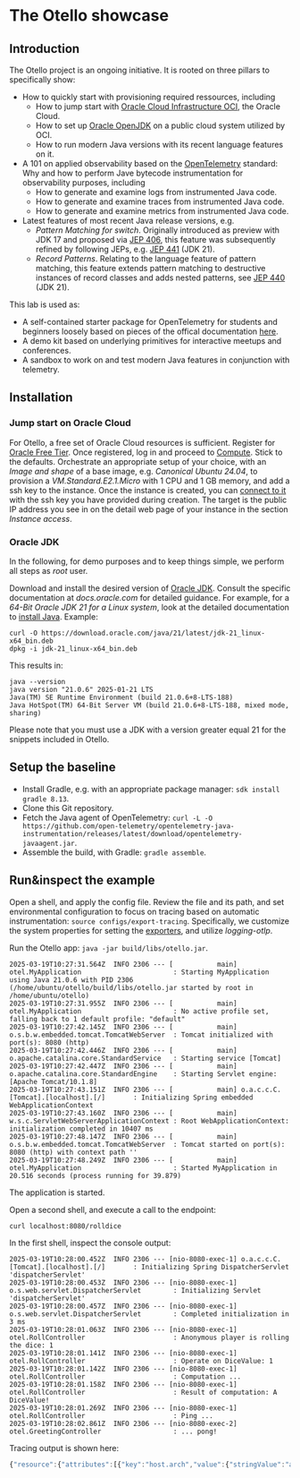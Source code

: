 # The Otello showcase

## Introduction
The Otello project is an ongoing initiative. It is rooted on three pillars to specifically show:

- How to quickly start with provisioning required ressources, including
  - How to jump start with [Oracle Cloud Infrastructure OCI](https://www.oracle.com/cloud/), the Oracle Cloud.
  - How to set up [Oracle OpenJDK](https://www.oracle.com/java/technologies/downloads/) on a public cloud system utilized by OCI.
  - How to run modern Java versions with its recent language features on it.
- A 101 on applied observability based on the [OpenTelemetry](https://opentelemetry.io/) standard: Why and how to perform Jave bytecode instrumentation for observability purposes, including
  - How to generate and examine logs from instrumented Java code.
  - How to generate and examine traces from instrumented Java code.
  - How to generate and examine metrics from instrumented Java code.
- Latest features of most recent Java release versions, e.g. 
  - *Pattern Matching for switch*. Originally introduced as preview with JDK 17 and proposed via [JEP 406](https://openjdk.org/jeps/406), this feature was subsequently refined by following JEPs, e.g. [JEP 441](https://openjdk.org/jeps/441) (JDK 21). 
  - *Record Patterns*. Relating to the language feature of pattern matching, this feature extends pattern matching to destructive instances of record classes and adds nested patterns, see [JEP 440](https://openjdk.org/jeps/440) (JDK 21). 

This lab is used as:
- A self-contained starter package for OpenTelemetry for students and beginners loosely based on pieces of the offical documentation [here](https://opentelemetry.io/docs/languages/java/getting-started/).
- A demo kit based on underlying primitives for interactive meetups and conferences.
- A sandbox to work on and test modern Java features in conjunction with telemetry.

## Installation

### Jump start on Oracle Cloud

For Otello, a free set of Oracle Cloud resources is sufficient. Register for [Oracle Free Tier](https://signup.oraclecloud.com/). Once registered, log in and proceed to [Compute](https://docs.oracle.com/en-us/iaas/Content/Compute/Tasks/launchinginstance.htm). Stick to the defaults. Orchestrate an appropriate setup of your choice, with an *Image and shape* of a base image, e.g. *Canonical Ubuntu 24.04*, to provision a *VM.Standard.E2.1.Micro* with 1 CPU and 1 GB memory, and add a ssh key to the instance. Once the instance is created, you can [connect to it](https://docs.oracle.com/en-us/iaas/Content/Compute/Tasks/accessinginstance.htm) with the ssh key you have provided during creation. The target is the public IP address you see in on the detail web page of your instance in the section *Instance access*.  

### Oracle JDK

In the following, for demo purposes and to keep things simple, we perform all steps as *root* user.

Download and install the desired version of [Oracle JDK](https://www.oracle.com/java/technologies/downloads/). Consult the specific documentation at *docs.oracle.com* for detailed guidance. For example, for a *64-Bit Oracle JDK 21 for a Linux system*, look at the detailed documentation to [install Java](https://www.oracle.com/de/java/technologies/downloads/#java21). Example:

```
curl -O https://download.oracle.com/java/21/latest/jdk-21_linux-x64_bin.deb
dpkg -i jdk-21_linux-x64_bin.deb
```

This results in:
```
java --version
java version "21.0.6" 2025-01-21 LTS
Java(TM) SE Runtime Environment (build 21.0.6+8-LTS-188)
Java HotSpot(TM) 64-Bit Server VM (build 21.0.6+8-LTS-188, mixed mode, sharing)
```

Please note that you must use a JDK with a version greater equal 21 for the snippets included in Otello.

## Setup the baseline

- Install Gradle, e.g. with an appropriate package manager: ```sdk install gradle 8.13```.
- Clone this Git repository. 
- Fetch the Java agent of OpenTelemetry: ```curl -L -O https://github.com/open-telemetry/opentelemetry-java-instrumentation/releases/latest/download/opentelemetry-javaagent.jar```.
- Assemble the build, with Gradle: ```gradle assemble```.

## Run&inspect the example

Open a shell, and apply the config file. Review the file and its path, and set environmental configuration to focus on tracing based on automatic instrumentation: ```source configs/export-tracing```. Specifically, we customize the system properties for setting the [exporters](https://opentelemetry.io/docs/languages/java/configuration/#properties-exporters), and utilize *logging-otlp*.

Run the Otello app: ```java -jar build/libs/otello.jar```.

```
2025-03-19T10:27:31.564Z  INFO 2306 --- [           main] otel.MyApplication                       : Starting MyApplication using Java 21.0.6 with PID 2306 (/home/ubuntu/otello/build/libs/otello.jar started by root in /home/ubuntu/otello)
2025-03-19T10:27:31.955Z  INFO 2306 --- [           main] otel.MyApplication                       : No active profile set, falling back to 1 default profile: "default"
2025-03-19T10:27:42.145Z  INFO 2306 --- [           main] o.s.b.w.embedded.tomcat.TomcatWebServer  : Tomcat initialized with port(s): 8080 (http)
2025-03-19T10:27:42.446Z  INFO 2306 --- [           main] o.apache.catalina.core.StandardService   : Starting service [Tomcat]
2025-03-19T10:27:42.447Z  INFO 2306 --- [           main] o.apache.catalina.core.StandardEngine    : Starting Servlet engine: [Apache Tomcat/10.1.8]
2025-03-19T10:27:43.151Z  INFO 2306 --- [           main] o.a.c.c.C.[Tomcat].[localhost].[/]       : Initializing Spring embedded WebApplicationContext
2025-03-19T10:27:43.160Z  INFO 2306 --- [           main] w.s.c.ServletWebServerApplicationContext : Root WebApplicationContext: initialization completed in 10407 ms
2025-03-19T10:27:48.147Z  INFO 2306 --- [           main] o.s.b.w.embedded.tomcat.TomcatWebServer  : Tomcat started on port(s): 8080 (http) with context path ''
2025-03-19T10:27:48.249Z  INFO 2306 --- [           main] otel.MyApplication                       : Started MyApplication in 20.516 seconds (process running for 39.879)
```

The application is started.

Open a second shell, and execute a call to the endpoint:
```
curl localhost:8080/rolldice
```

In the first shell, inspect the console output:
```
2025-03-19T10:28:00.452Z  INFO 2306 --- [nio-8080-exec-1] o.a.c.c.C.[Tomcat].[localhost].[/]       : Initializing Spring DispatcherServlet 'dispatcherServlet'
2025-03-19T10:28:00.453Z  INFO 2306 --- [nio-8080-exec-1] o.s.web.servlet.DispatcherServlet        : Initializing Servlet 'dispatcherServlet'
2025-03-19T10:28:00.457Z  INFO 2306 --- [nio-8080-exec-1] o.s.web.servlet.DispatcherServlet        : Completed initialization in 3 ms
2025-03-19T10:28:01.063Z  INFO 2306 --- [nio-8080-exec-1] otel.RollController                      : Anonymous player is rolling the dice: 1
2025-03-19T10:28:01.141Z  INFO 2306 --- [nio-8080-exec-1] otel.RollController                      : Operate on DiceValue: 1
2025-03-19T10:28:01.142Z  INFO 2306 --- [nio-8080-exec-1] otel.RollController                      : Computation ... 
2025-03-19T10:28:01.158Z  INFO 2306 --- [nio-8080-exec-1] otel.RollController                      : Result of computation: A DiceValue!
2025-03-19T10:28:01.269Z  INFO 2306 --- [nio-8080-exec-1] otel.RollController                      : Ping ...
2025-03-19T10:28:02.861Z  INFO 2306 --- [nio-8080-exec-2] otel.GreetingController                  : ... pong!
```

Tracing output is shown here:
```javascript
{"resource":{"attributes":[{"key":"host.arch","value":{"stringValue":"amd64"}},{"key":"host.name","value":{"stringValue":"instance-20241121-1211"}},{"key":"os.description","value":{"stringValue":"Linux 6.8.0-1021-oracle"}},{"key":"os.type","value":{"stringValue":"linux"}},{"key":"process.command_args","value":{"arrayValue":{"values":[{"stringValue":"/usr/lib/jvm/jdk-21.0.6-oracle-x64/bin/java"},{"stringValue":"-jar"},{"stringValue":"build/libs/otello.jar"}]}}},{"key":"process.executable.path","value":{"stringValue":"/usr/lib/jvm/jdk-21.0.6-oracle-x64/bin/java"}},{"key":"process.pid","value":{"intValue":"16283"}},{"key":"process.runtime.description","value":{"stringValue":"Oracle Corporation Java HotSpot(TM) 64-Bit Server VM 21.0.6+8-LTS-188"}},{"key":"process.runtime.name","value":{"stringValue":"Java(TM) SE Runtime Environment"}},{"key":"process.runtime.version","value":{"stringValue":"21.0.6+8-LTS-188"}},{"key":"service.instance.id","value":{"stringValue":"e4ac50f7-3288-4565-9b5a-e38c79e0b7ba"}},{"key":"service.name","value":{"stringValue":"otello"}},{"key":"telemetry.distro.name","value":{"stringValue":"opentelemetry-java-instrumentation"}},{"key":"telemetry.distro.version","value":{"stringValue":"2.13.3"}},{"key":"telemetry.sdk.language","value":{"stringValue":"java"}},{"key":"telemetry.sdk.name","value":{"stringValue":"opentelemetry"}},{"key":"telemetry.sdk.version","value":{"stringValue":"1.47.0"}}]},"scopeSpans":[{"scope":{"name":"io.opentelemetry.http-url-connection","version":"2.13.3-alpha","attributes":[]},"spans":[{"traceId":"a6d78ec9f9e7d4993a4aac1b5b25fc03","spanId":"1648256ac1edbf8d","parentSpanId":"f14e9a5c6fc6bf37","name":"GET","kind":3,"startTimeUnixNano":"1742481424357035853","endTimeUnixNano":"1742481424360897578","attributes":[{"key":"server.address","value":{"stringValue":"localhost"}},{"key":"network.protocol.version","value":{"stringValue":"1.1"}},{"key":"http.request.method","value":{"stringValue":"GET"}},{"key":"server.port","value":{"intValue":"8080"}},{"key":"thread.id","value":{"intValue":"29"}},{"key":"thread.name","value":{"stringValue":"http-nio-8080-exec-6"}},{"key":"url.full","value":{"stringValue":"http://localhost:8080/greeting"}},{"key":"http.response.status_code","value":{"intValue":"200"}}],"events":[],"links":[],"status":{},"flags":257}]},{"scope":{"name":"io.opentelemetry.tomcat-10.0","version":"2.13.3-alpha","attributes":[]},"spans":[{"traceId":"a6d78ec9f9e7d4993a4aac1b5b25fc03","spanId":"e8b12f9668ba7785","parentSpanId":"1648256ac1edbf8d","name":"GET /greeting","kind":2,"startTimeUnixNano":"1742481424358147032","endTimeUnixNano":"1742481424360546155","attributes":[{"key":"url.path","value":{"stringValue":"/greeting"}},{"key":"server.address","value":{"stringValue":"localhost"}},{"key":"client.address","value":{"stringValue":"127.0.0.1"}},{"key":"network.peer.address","value":{"stringValue":"127.0.0.1"}},{"key":"http.route","value":{"stringValue":"/greeting"}},{"key":"http.request.method","value":{"stringValue":"GET"}},{"key":"network.peer.port","value":{"intValue":"39278"}},{"key":"user_agent.original","value":{"stringValue":"Java/21.0.6"}},{"key":"network.protocol.version","value":{"stringValue":"1.1"}},{"key":"server.port","value":{"intValue":"8080"}},{"key":"thread.id","value":{"intValue":"31"}},{"key":"url.scheme","value":{"stringValue":"http"}},{"key":"thread.name","value":{"stringValue":"http-nio-8080-exec-8"}},{"key":"http.response.status_code","value":{"intValue":"200"}}],"events":[],"links":[],"status":{},"flags":769},{"traceId":"a6d78ec9f9e7d4993a4aac1b5b25fc03","spanId":"f14e9a5c6fc6bf37","name":"GET /rolldice","kind":2,"startTimeUnixNano":"1742481424353318810","endTimeUnixNano":"1742481424362057260","attributes":[{"key":"url.path","value":{"stringValue":"/rolldice"}},{"key":"server.address","value":{"stringValue":"localhost"}},{"key":"client.address","value":{"stringValue":"0:0:0:0:0:0:0:1"}},{"key":"network.peer.address","value":{"stringValue":"0:0:0:0:0:0:0:1"}},{"key":"http.route","value":{"stringValue":"/rolldice"}},{"key":"http.request.method","value":{"stringValue":"GET"}},{"key":"network.peer.port","value":{"intValue":"32876"}},{"key":"user_agent.original","value":{"stringValue":"curl/8.5.0"}},{"key":"network.protocol.version","value":{"stringValue":"1.1"}},{"key":"server.port","value":{"intValue":"8080"}},{"key":"thread.id","value":{"intValue":"29"}},{"key":"url.scheme","value":{"stringValue":"http"}},{"key":"thread.name","value":{"stringValue":"http-nio-8080-exec-6"}},{"key":"http.response.status_code","value":{"intValue":"200"}}],"events":[],"links":[],"status":{},"flags":257}]}],"schemaUrl":"https://opentelemetry.io/schemas/1.24.0"}
```

